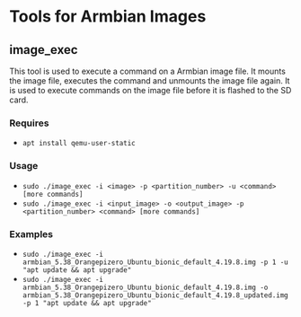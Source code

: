 # Tools for Armbian Images

## image_exec

This tool is used to execute a command on a Armbian image file. It mounts the image file, executes the command and unmounts the image file again. It is used to execute commands on the image file before it is flashed to the SD card.

### Requires
- ```apt install qemu-user-static```

### Usage

- ```sudo ./image_exec -i <image> -p <partition_number> -u <command> [more commands]```
- ```sudo ./image_exec -i <input_image> -o <output_image> -p <partition_number> <command> [more commands]```

### Examples

- ```sudo ./image_exec -i armbian_5.38_Orangepizero_Ubuntu_bionic_default_4.19.8.img -p 1 -u "apt update && apt upgrade"```
- ```sudo ./image_exec -i armbian_5.38_Orangepizero_Ubuntu_bionic_default_4.19.8.img -o armbian_5.38_Orangepizero_Ubuntu_bionic_default_4.19.8_updated.img -p 1 "apt update && apt upgrade"```